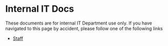 # Internal IT Docs

These documents are for internal IT Department use only. If you have navigated to this page by accident, please follow one of the following links
- [Staff](http://localhost:63342/untitled/preview/staff-welcome.html)